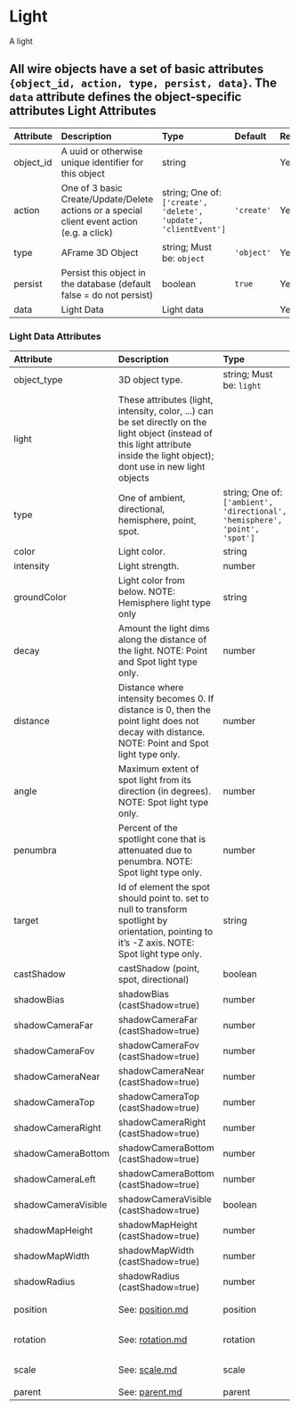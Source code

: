 
Light
=====


A light

All wire objects have a set of basic attributes ```{object_id, action, type, persist, data}```. The ```data``` attribute defines the object-specific attributes
Light Attributes
----------------

|Attribute|Description|Type|Default|Required|
| :--- | :--- | :--- | :--- | :--- |
|object_id|A uuid or otherwise unique identifier for this object|string||Yes|
|action|One of 3 basic Create/Update/Delete actions or a special client event action (e.g. a click)|string; One of: ```['create', 'delete', 'update', 'clientEvent']```|```'create'```|Yes|
|type|AFrame 3D Object|string; Must be: ```object```|```'object'```|Yes|
|persist|Persist this object in the database (default false = do not persist)|boolean|```true```|Yes|
|data|Light Data|Light data||Yes|

### Light Data Attributes

|Attribute|Description|Type|Default|Required|
| :--- | :--- | :--- | :--- | :--- |
|object_type|3D object type.|string; Must be: ```light```|```light```|Yes|
|light|These attributes (light, intensity, color, ...) can be set directly on the light object (instead of this light attribute inside the light object); dont use in new light objects|||No|
|type|One of ambient, directional, hemisphere, point, spot.|string; One of: ```['ambient', 'directional', 'hemisphere', 'point', 'spot']```|```directional```|No|
|color|Light color.|string|```#ffffff```|No|
|intensity|Light strength.|number|```1```|No|
|groundColor|Light color from below. NOTE: Hemisphere light type only|string|```'#ffffff'```|No|
|decay|Amount the light dims along the distance of the light. NOTE: Point and Spot light type only.|number|```1.0```|No|
|distance|Distance where intensity becomes 0. If distance is 0, then the point light does not decay with distance. NOTE: Point and Spot light type only.|number|```0.0```|No|
|angle|Maximum extent of spot light from its direction (in degrees). NOTE: Spot light type only.|number|```60```|No|
|penumbra|Percent of the spotlight cone that is attenuated due to penumbra. NOTE: Spot light type only.|number|```0.0```|No|
|target|Id of element the spot should point to. set to null to transform spotlight by orientation, pointing to it’s -Z axis. NOTE: Spot light type only.|string|```'None'```|No|
|castShadow|castShadow (point, spot, directional)|boolean|```False```|No|
|shadowBias|shadowBias (castShadow=true)|number|```0```|No|
|shadowCameraFar|shadowCameraFar (castShadow=true)|number|```500```|No|
|shadowCameraFov|shadowCameraFov (castShadow=true)|number|```90```|No|
|shadowCameraNear|shadowCameraNear (castShadow=true)|number|```0.5```|No|
|shadowCameraTop|shadowCameraTop (castShadow=true)|number|```5```|No|
|shadowCameraRight|shadowCameraRight (castShadow=true)|number|```5```|No|
|shadowCameraBottom|shadowCameraBottom (castShadow=true)|number|```-5```|No|
|shadowCameraLeft|shadowCameraBottom (castShadow=true)|number|```-5```|No|
|shadowCameraVisible|shadowCameraVisible (castShadow=true)|boolean|```False```|No|
|shadowMapHeight|shadowMapHeight (castShadow=true)|number|```512```|No|
|shadowMapWidth|shadowMapWidth (castShadow=true)|number|```512```|No|
|shadowRadius|shadowRadius (castShadow=true)|number|```1```|No|
|position|See: [position.md](position.md)|position|```{'x': 0, 'y': 0, 'z': 0}```|No|
|rotation|See: [rotation.md](rotation.md)|rotation|```{'x': 0, 'y': 0, 'z': 0}```|No|
|scale|See: [scale.md](scale.md)|scale|```{'x': 1, 'y': 1, 'z': 1}```|No|
|parent|See: [parent.md](parent.md)|parent||No|
